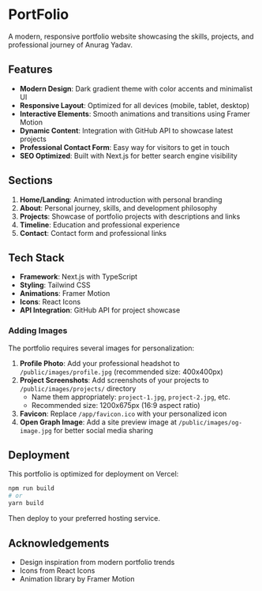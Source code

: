 # PortFolio

A modern, responsive portfolio website showcasing the skills, projects, and professional journey of Anurag Yadav.

## Features

- **Modern Design**: Dark gradient theme with color accents and minimalist UI
- **Responsive Layout**: Optimized for all devices (mobile, tablet, desktop)
- **Interactive Elements**: Smooth animations and transitions using Framer Motion
- **Dynamic Content**: Integration with GitHub API to showcase latest projects
- **Professional Contact Form**: Easy way for visitors to get in touch
- **SEO Optimized**: Built with Next.js for better search engine visibility

## Sections

1. **Home/Landing**: Animated introduction with personal branding
2. **About**: Personal journey, skills, and development philosophy
3. **Projects**: Showcase of portfolio projects with descriptions and links
4. **Timeline**: Education and professional experience
5. **Contact**: Contact form and professional links

## Tech Stack

- **Framework**: Next.js with TypeScript
- **Styling**: Tailwind CSS
- **Animations**: Framer Motion
- **Icons**: React Icons
- **API Integration**: GitHub API for project showcase

### Adding Images

The portfolio requires several images for personalization:

1. **Profile Photo**: Add your professional headshot to `/public/images/profile.jpg` (recommended size: 400x400px)
2. **Project Screenshots**: Add screenshots of your projects to `/public/images/projects/` directory
   - Name them appropriately: `project-1.jpg`, `project-2.jpg`, etc.
   - Recommended size: 1200x675px (16:9 aspect ratio)
3. **Favicon**: Replace `/app/favicon.ico` with your personalized icon
4. **Open Graph Image**: Add a site preview image at `/public/images/og-image.jpg` for better social media sharing


## Deployment

This portfolio is optimized for deployment on Vercel:

```bash
npm run build
# or
yarn build
```

Then deploy to your preferred hosting service.



## Acknowledgements

- Design inspiration from modern portfolio trends
- Icons from React Icons
- Animation library by Framer Motion
